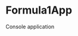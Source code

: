 # Formula1App
Console application                    














































































